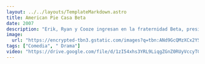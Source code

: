 ```yaml
---
layout: ../../layouts/TemplateMarkdown.astro
title: American Pie Casa Beta
date: 2007
description: "Erik, Ryan y Cooze ingresan en la fraternidad Beta, presidida por el legendario Dwight Stifler. Sin embargo, los problemas no tardan en llegar cuando una hermandad de chiflados amenaza con poner fin a las fiestas y el estilo de vida de libertinaje."
image:
  url: "https://encrypted-tbn3.gstatic.com/images?q=tbn:ANd9GcQMzXCx2YSI2ggvMAWvgxmo6eJ0PJGi_IlolKDXhJbqBjVibAPM"
tags: ["Comedia", " Drama"]
video: "https://drive.google.com/file/d/1zI54xhs3YRL9LiqgZGnZ0RUyVccyTGk8/preview"
---
```

